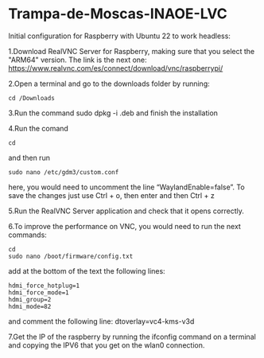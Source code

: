 # Trampa-de-Moscas-INAOE-LVC

Initial configuration for Raspberry with Ubuntu 22 to work headless:

1.Download RealVNC Server for Raspberry, making sure that you select the "ARM64" version.
The link is the next one: https://www.realvnc.com/es/connect/download/vnc/raspberrypi/

2.Open a terminal and go to the downloads folder by running:

	cd /Downloads

3.Run the command sudo dpkg -i <the realvnc file that you downloaded>.deb and finish the installation

4.Run the comand

	cd

and then run

	sudo nano /etc/gdm3/custom.conf

here, you would need to uncomment the line “WaylandEnable=false”. To save the changes just use Ctrl + o, then enter and then Ctrl + z

5.Run the RealVNC Server application and check that it opens correctly.

6.To improve the performance on VNC, you would need to run the next commands:

	cd
	sudo nano /boot/firmware/config.txt

add at the bottom of the text the following lines:

	hdmi_force_hotplug=1
	hdmi_force_mode=1
	hdmi_group=2
	hdmi_mode=82

and comment the following line:
	dtoverlay=vc4-kms-v3d

7.Get the IP of the raspberry by running the ifconfig command on a terminal and copying the IPV6 that you get on the wlan0 connection.

